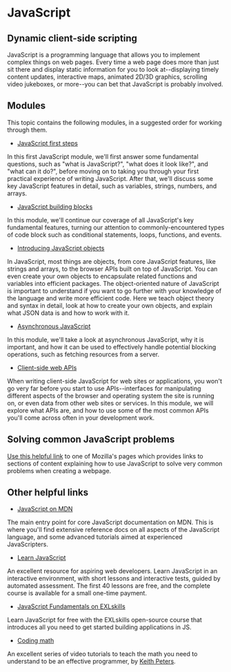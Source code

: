 # JavaScript

## Dynamic client-side scripting

JavaScript is a programming language that allows you to implement complex things on web pages. Every time a web page does more than just sit there and display static information for you to look at--displaying timely content updates, interactive maps, animated 2D/3D graphics, scrolling video jukeboxes, or more--you can bet that JavaScript is probably involved.

## Modules

This topic contains the following modules, in a suggested order for working through them.

* [JavaScript first steps]()

In this first JavaScript module, we'll first answer some fundamental questions, such as "what is JavaScript?", "what does it look like?", and "what can it do?", before moving on to taking you through your first practical experience of writing JavaScript. After that, we'll discuss some key JavaScript features in detail, such as variables, strings, numbers, and arrays.

* [JavaScript building blocks]()

In this module, we'll continue our coverage of all JavaScript's key fundamental features, turning our attention to commonly-encountered types of code block such as conditional statements, loops, functions, and events. 

* [Introducing JavaScript objects]()

In JavaScript, most things are objects, from core JavaScript features, like strings and arrays, to the browser APIs built on top of JavaScript. You can even create your own objects to encapsulate related functions and variables into efficient packages. The object-oriented nature of JavaScript is important to understand if you want to go further with your knowledge of the language and write more efficient code. Here we teach object theory and syntax in detail, look at how to create your own objects, and explain what JSON data is and how to work with it.

* [Asynchronous JavaScript]()

In this module, we'll take a look at asynchronous JavaScript, why it is important, and how it can be used to effectively handle potential blocking operations, such as fetching resources from a server.

* [Client-side web APIs]()

When writing client-side JavaScript for web sites or applications, you won't go very far before you start to use APIs--interfaces for manipulating different aspects of the browser and operating system the site is running on, or even data from other web sites or services. In this module, we will explore what APIs are, and how to use some of the most common APIs you'll come across often in your development work.

## Solving common JavaScript problems

[Use this helpful link](https://developer.mozilla.org/en-US/docs/Learn/JavaScript/Howto) to one of Mozilla's pages which provides links to sections of content explaining how to use JavaScript to solve very common problems when creating a webpage.

## Other helpful links

* [JavaScript on MDN](https://developer.mozilla.org/en-US/docs/Web/JavaScript)

The main entry point for core JavaScript documentation on MDN. This is where you'll find extensive reference docs on all aspects of the JavaScript language, and some advanced tutorials aimed at experienced JavaScripters.

* [Learn JavaScript](https://learnjavascript.online/)

An excellent resource for aspiring web developers. Learn JavaScript in an interactive environment, with short lessons and interactive tests, guided by automated assessment. The first 40 lessons are free, and the complete course is available for a small one-time payment.

* [JavaScript Fundamentals on EXLskills](https://exlskills.com/learn-en/courses/javascript-fundamentals-basics_javascript)

Learn JavaScript for free with the EXLskills open-source course that introduces all you need to get started building applications in JS.

* [Coding math](https://www.youtube.com/channel/UCF6F8LdCSWlRwQm_hfA2bcQ)

An excellent series of video tutorials to teach the math you need to understand to be an effective programmer, by [Keith Peters](https://twitter.com/bit101).